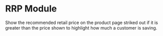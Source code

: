 # RRP Module
Show the recommended retail price on the product page striked out if it is greater than the price shown to highlight how much a customer is saving.
